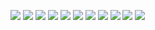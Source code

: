 ![](image/IMG_20230301_141919.jpg)
![](image/IMG_20230301_141931.jpg)
![](image/IMG_20230301_141936.jpg)
![](image/IMG_20230301_141948.jpg)
![](image/IMG_20230301_142024.jpg)
![](image/IMG_20230301_142034.jpg)
![](image/IMG_20230301_142039.jpg)
![](image/IMG_20230301_142046.jpg)
![](image/IMG_20230301_142050.jpg)
![](image/IMG_20230301_142100.jpg)
![](image/IMG_20230301_142122.jpg)
